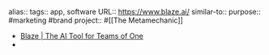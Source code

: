 alias::
tags:: app, software
URL:: https://www.blaze.ai/
similar-to::
purpose:: #marketing #brand 
project:: #[[The Metamechanic]]

- [Blaze | The AI Tool for Teams of One](https://www.blaze.ai/)
-